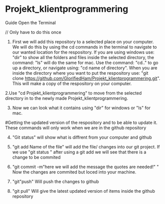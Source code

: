 # Projekt_klientprogrammering


Guide 
Open the Terminal


// Only have to do this once
1. First we will add this repository to a selected place on your computer. We will do this by using the cd commands in the terminal to navigste to our wanted location for the respository. If you are using windows use: "dir" to show all the folders and files inside the selected directory, the command: "ls" will do the same for mac. Use the command: "cd.." to go up a directory, or navigate using:  "cd name of directory". When you are inside the directory where you want to put the respository use: "git clone https://github.com/GlorifiedHam/Projekt_klientprogrammering.git". This will make a copy of the respository on your computer.

2.Use "cd Projekt_klientprogrammering" to move from the selected directory in to the newly made Projekt_klientprogrammering.

3. Now we can look what it contains using "dir" for windows or "ls" for mac.


#Getting the updated version of the respository and to be able to update it.
These commands will only work when we are in the github repository

4. "Git status" will show what is diffrent from your computer and github

5. "git add Name of the file"  will add the file/ changes into our git project. If we use "git status " after using a git add we will see that there is a change to be commited

6. "git commit -m"here we will add the message the quotes are needed!" " Now the changes are commited but loced into your machine.

7. "git"push" Will push the changes to github

8. "git pull" Will give the latest updated version of items inside the github repository




 
